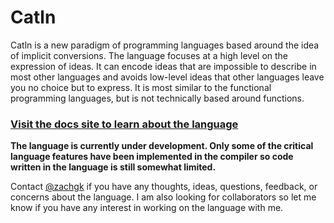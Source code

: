 # Catln

Catln is a new paradigm of programming languages based around the idea of implicit conversions.
The language focuses at a high level on the expression of ideas.
It can encode ideas that are impossible to describe in most other languages and avoids low-level ideas that other languages leave you no choice but to express.
It is most similar to the functional programming languages, but is not technically based around functions.

### [Visit the docs site to learn about the language](https://zachgk.github.io/catln/)

**The language is currently under development. Only some of the critical language features have been implemented in the compiler so code written in the language is still somewhat limited.**

Contact [@zachgk](mailto:zachary@kimberg.com) if you have any thoughts, ideas, questions, feedback, or concerns about the language. I am also looking for collaborators so let me know if you have any interest in working on the language with me.
